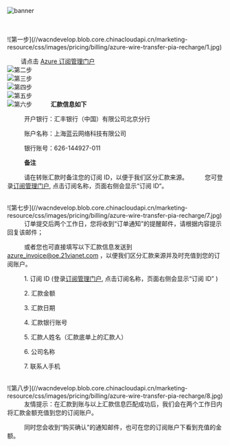 <properties
	pageTitle="标准预付费订阅：通过线下汇款方式续费指南-Azure在线业务 | Azure"
    description="标准预付费订阅：通过线下汇款方式续费指南"
    services=""
    documentationCenter=""
    authors=""
    manager=""
    editor=""
    tags=""/>


![banner](//wacndevelop.blob.core.chinacloudapi.cn/marketing-resource/css/images/pricing/billing/azure-wire-transfer-pia-recharge/banner.jpg)

<br />
<br />
![第一步](//wacndevelop.blob.core.chinacloudapi.cn/marketing-resource/css/images/pricing/billing/azure-wire-transfer-pia-recharge/1.jpg)

&nbsp;&nbsp;&nbsp;&nbsp;&nbsp;&nbsp;&nbsp;&nbsp;请点击 [Azure 订阅管理门户](//account.windowsazure.cn/subcriptions)
<br />
![第二步](//wacndevelop.blob.core.chinacloudapi.cn/marketing-resource/css/images/pricing/billing/azure-wire-transfer-pia-recharge/2.jpg)
<br />
![第三步](//wacndevelop.blob.core.chinacloudapi.cn/marketing-resource/css/images/pricing/billing/azure-wire-transfer-pia-recharge/3.jpg)
<br />
![第四步](//wacndevelop.blob.core.chinacloudapi.cn/marketing-resource/css/images/pricing/billing/azure-wire-transfer-pia-recharge/4.jpg)
<br />
![第五步](//wacndevelop.blob.core.chinacloudapi.cn/marketing-resource/css/images/pricing/billing/azure-wire-transfer-pia-recharge/5.jpg)
<br />
![第六步](//wacndevelop.blob.core.chinacloudapi.cn/marketing-resource/css/images/pricing/billing/azure-wire-transfer-pia-recharge/6.jpg)
&nbsp;&nbsp;&nbsp;&nbsp;&nbsp;&nbsp;&nbsp;&nbsp;&nbsp;&nbsp;**汇款信息如下**

&nbsp;&nbsp;&nbsp;&nbsp;&nbsp;&nbsp;&nbsp;&nbsp;&nbsp;&nbsp;开户银行：汇丰银行（中国）有限公司北京分行

&nbsp;&nbsp;&nbsp;&nbsp;&nbsp;&nbsp;&nbsp;&nbsp;&nbsp;&nbsp;账户名称：上海蓝云网络科技有限公司

&nbsp;&nbsp;&nbsp;&nbsp;&nbsp;&nbsp;&nbsp;&nbsp;&nbsp;&nbsp;银行账号：626-144927-011

&nbsp;&nbsp;&nbsp;&nbsp;&nbsp;&nbsp;&nbsp;&nbsp;&nbsp;&nbsp;**备注**

&nbsp;&nbsp;&nbsp;&nbsp;&nbsp;&nbsp;&nbsp;&nbsp;&nbsp;&nbsp;请在转账汇款时备注您的订阅 ID，以便于我们区分汇款来源。&nbsp;&nbsp;&nbsp;&nbsp;&nbsp;&nbsp;&nbsp;&nbsp;&nbsp;&nbsp;您可登录[订阅管理门户](//account.windowsazure.cn/subscriptions), 点击订阅名称，页面右侧会显示“订阅 ID“。</span>

<br />
![第七步](//wacndevelop.blob.core.chinacloudapi.cn/marketing-resource/css/images/pricing/billing/azure-wire-transfer-pia-recharge/7.jpg)
&nbsp;&nbsp;&nbsp;&nbsp;&nbsp;&nbsp;&nbsp;&nbsp;&nbsp;&nbsp;订单提交后两个工作日，您将收到“订单通知”的提醒邮件，请根据内容提示回复该邮件；

&nbsp;&nbsp;&nbsp;&nbsp;&nbsp;&nbsp;&nbsp;&nbsp;&nbsp;&nbsp;或者您也可直接填写以下汇款信息发送到 azure_invoice@oe.21vianet.com ，以便我们区分汇款来源并及时充值到您的订
阅账户。

&nbsp;&nbsp;&nbsp;&nbsp;&nbsp;&nbsp;&nbsp;&nbsp;&nbsp;&nbsp;1. 订阅 ID (登录[订阅管理门户](//account.windowsazure.cn/subscriptions), 点击订阅名称，页面右侧会显示“订阅 ID” )    

&nbsp;&nbsp;&nbsp;&nbsp;&nbsp;&nbsp;&nbsp;&nbsp;&nbsp;&nbsp;2. 汇款金额    

&nbsp;&nbsp;&nbsp;&nbsp;&nbsp;&nbsp;&nbsp;&nbsp;&nbsp;&nbsp;3. 汇款日期 

&nbsp;&nbsp;&nbsp;&nbsp;&nbsp;&nbsp;&nbsp;&nbsp;&nbsp;&nbsp;4. 汇款银行账号 

&nbsp;&nbsp;&nbsp;&nbsp;&nbsp;&nbsp;&nbsp;&nbsp;&nbsp;&nbsp;5. 汇款人姓名（汇款底单上的汇款人）

&nbsp;&nbsp;&nbsp;&nbsp;&nbsp;&nbsp;&nbsp;&nbsp;&nbsp;&nbsp;6. 公司名称  

&nbsp;&nbsp;&nbsp;&nbsp;&nbsp;&nbsp;&nbsp;&nbsp;&nbsp;&nbsp;7. 联系人手机  

<br />
![第八步](//wacndevelop.blob.core.chinacloudapi.cn/marketing-resource/css/images/pricing/billing/azure-wire-transfer-pia-recharge/8.jpg)
&nbsp;&nbsp;&nbsp;&nbsp;&nbsp;&nbsp;&nbsp;&nbsp;&nbsp;&nbsp;友情提示：在汇款到账与以上汇款信息匹配成功后，我们会在两个工作日内将汇款金额充值到您的订阅账户。

&nbsp;&nbsp;&nbsp;&nbsp;&nbsp;&nbsp;&nbsp;&nbsp;&nbsp;&nbsp;同时您会收到“购买确认”的通知邮件，也可在您的订阅账户下看到充值的金额。

